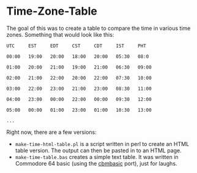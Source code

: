 # Time-Zone-Table

The goal of this was to create a table to compare the time in various time zones. Something that would look like this:

`UTC     EST     EDT     CST     CDT     IST     PHT`

`00:00   19:00   20:00   18:00   20:00   05:30   08:0`

`01:00   20:00   21:00   19:00   21:00   06:30   09:00`

`02:00   21:00   22:00   20:00   22:00   07:30   10:00`

`03:00   22:00   23:00   21:00   23:00   08:30   11:00`

`04:00   23:00   00:00   22:00   00:00   09:30   12:00`

`05:00   00:00   01:00   23:00   01:00   10:30   13:00`

`...`

Right now, there are a few versions:
* `make-time-html-table.pl` is a script written in perl to create an HTML table version. The output can then be pasted in to an HTML page.
* `make-time-table.bas` creates a simple text table. It was written in Commodore 64 basic (using the [cbmbasic](https://github.com/mist64/cbmbasic) port), just for laughs. 
